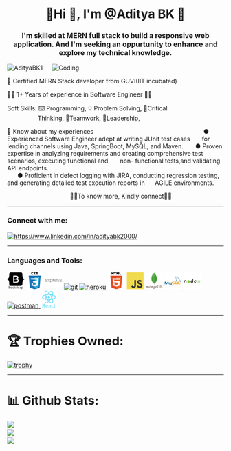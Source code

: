 
 <h1 align="center"> 💫Hi 👋, I'm @Aditya BK   💫 </h1>
<h3 align="center">I'm skilled at MERN full stack to build a responsive web application. And I'm seeking an oppurtunity to enhance and explore my technical knowledge.</h3>
<img align="right" alt="Coding" width="400" src="https://github.com/AdityaBK1/AdityaBK1/assets/131005390/f2919545-032d-418c-b4e1-d24c1954440d">
<p align="left"> <img src="https://komarev.com/ghpvc/?username=AdityaBK1&label=Profile%20views&color=0e75b6&style=flat" alt="AdityaBK1" /> </p>


🌱 Certified MERN Stack developer from GUVI(IIT incubated) 

👨‍💻 1+ Years of experience in Software Engineer 👨‍💻

 Soft Skills: ⌨️ Programming, 💡 Problem Solving, 🧠Critical &nbsp;&nbsp;&nbsp;&nbsp;&nbsp;&nbsp;&nbsp;&nbsp;&nbsp;&nbsp;&nbsp;&nbsp;&nbsp;&nbsp;&nbsp;&nbsp;&nbsp;&nbsp;Thinking, 🙌Teamwork, 🏃Leadership,

📄 Know about my experiences 
&nbsp;&nbsp;&nbsp;&nbsp;&nbsp;&nbsp;&nbsp;&nbsp;&nbsp;&nbsp;&nbsp;&nbsp;&nbsp;&nbsp;&nbsp;&nbsp;&nbsp;&nbsp;&nbsp;&nbsp;&nbsp;&nbsp;&nbsp;&nbsp;&nbsp;&nbsp;&nbsp;&nbsp;&nbsp;&nbsp;&nbsp;&nbsp;&nbsp;&nbsp;&nbsp;&nbsp;&nbsp;&nbsp;&nbsp;&nbsp;&nbsp;&nbsp;&nbsp;&nbsp;&nbsp;&nbsp;&nbsp;&nbsp;&nbsp;&nbsp;&nbsp;&nbsp;&nbsp;&nbsp;&nbsp;&nbsp;&nbsp;
&nbsp;&nbsp;&nbsp;&nbsp;&nbsp;&nbsp;● Experienced Software Engineer adept at writing JUnit test cases &nbsp;&nbsp;&nbsp;&nbsp;&nbsp; for lending channels using Java, SpringBoot, MySQL, and Maven.
   &nbsp;&nbsp;&nbsp;&nbsp;&nbsp;&nbsp;● Proven expertise in analyzing requirements and creating comprehensive test scenarios, executing functional and &nbsp;&nbsp;&nbsp;&nbsp;&nbsp;&nbsp;non-&nbsp;functional tests,and validating API endpoints.  
&nbsp;&nbsp;&nbsp;&nbsp;&nbsp;&nbsp;● Proficient in defect logging with JIRA, conducting regression testing, and generating detailed test execution reports in &nbsp;&nbsp;&nbsp;&nbsp;&nbsp;AGILE environments.

&nbsp;&nbsp;&nbsp;&nbsp;&nbsp;&nbsp;&nbsp;&nbsp;&nbsp;&nbsp;&nbsp;&nbsp;&nbsp;&nbsp;&nbsp;&nbsp;&nbsp;&nbsp;&nbsp;&nbsp;&nbsp;&nbsp;&nbsp;&nbsp;&nbsp;&nbsp;&nbsp;&nbsp;&nbsp;&nbsp;&nbsp;&nbsp;&nbsp;&nbsp;&nbsp;&nbsp; 🎁🎁To know more, Kindly connect🎁🎁

-----------------------------------------------------------------------------------------------------------------------------------------
<h3 align="left">Connect with me:</h3>
<p align="left">
<a href="https://www.linkedin.com/in/adityabk2000/" target="blank"><img align="center" src="https://raw.githubusercontent.com/rahuldkjain/github-profile-readme-generator/master/src/images/icons/Social/linked-in-alt.svg" alt="https://www.linkedin.com/in/adityabk2000/" height="30" width="40" /></a>
</p>

-----------------------------------------------------------------------------------------------------------------------------------------
<h3 align="left">Languages and Tools:</h3>
<p align="left">  <a href="https://getbootstrap.com" target="_blank" rel="noreferrer"> <img src="https://raw.githubusercontent.com/devicons/devicon/master/icons/bootstrap/bootstrap-plain-wordmark.svg" alt="bootstrap" width="40" height="40"/> </a> <a href="https://www.w3schools.com/css/" target="_blank" rel="noreferrer"> <img src="https://raw.githubusercontent.com/devicons/devicon/master/icons/css3/css3-original-wordmark.svg" alt="css3" width="40" height="40"/> </a> <a href="https://expressjs.com" target="_blank" rel="noreferrer"> <img src="https://raw.githubusercontent.com/devicons/devicon/master/icons/express/express-original-wordmark.svg" alt="express" width="40" height="40"/> </a> <a href="https://git-scm.com/" target="_blank" rel="noreferrer"> <img src="https://www.vectorlogo.zone/logos/git-scm/git-scm-icon.svg" alt="git" width="40" height="40"/> </a> <a href="https://heroku.com" target="_blank" rel="noreferrer"> <img src="https://www.vectorlogo.zone/logos/heroku/heroku-icon.svg" alt="heroku" width="40" height="40"/> </a> <a href="https://www.w3.org/html/" target="_blank" rel="noreferrer"> <img src="https://raw.githubusercontent.com/devicons/devicon/master/icons/html5/html5-original-wordmark.svg" alt="html5" width="40" height="40"/> </a> <a href="https://developer.mozilla.org/en-US/docs/Web/JavaScript" target="_blank" rel="noreferrer"> <img src="https://raw.githubusercontent.com/devicons/devicon/master/icons/javascript/javascript-original.svg" alt="javascript" width="40" height="40"/> </a> <a href="https://www.mongodb.com/" target="_blank" rel="noreferrer"> <img src="https://raw.githubusercontent.com/devicons/devicon/master/icons/mongodb/mongodb-original-wordmark.svg" alt="mongodb" width="40" height="40"/> </a> <a href="https://www.mysql.com/" target="_blank" rel="noreferrer"> <img src="https://raw.githubusercontent.com/devicons/devicon/master/icons/mysql/mysql-original-wordmark.svg" alt="mysql" width="40" height="40"/> </a> <a href="https://nodejs.org" target="_blank" rel="noreferrer"> <img src="https://raw.githubusercontent.com/devicons/devicon/master/icons/nodejs/nodejs-original-wordmark.svg" alt="nodejs" width="40" height="40"/> </a> <a href="https://postman.com" target="_blank" rel="noreferrer"> <img src="https://www.vectorlogo.zone/logos/getpostman/getpostman-icon.svg" alt="postman" width="40" height="40"/> </a> <a href="https://reactjs.org/" target="_blank" rel="noreferrer"> <img src="https://raw.githubusercontent.com/devicons/devicon/master/icons/react/react-original-wordmark.svg" alt="react" width="40" height="40"/> </a> </p>

-----------------------------------------------------------------------------------------------------------------------------------------
# 🏆 Trophies Owned:
[![trophy](https://github-profile-trophy.vercel.app/?username=AdityaBK1&theme=onedark)](https://github.com/AdityaBK1/github-profile-trophy)

-----------------------------------------------------------------------------------------------------------------------------------------

# 📊 Github Stats:


![](https://github-readme-stats.vercel.app/api?username=AdityaBK1&theme=dark&hide_border=false&include_all_commits=false&count_private=true)<br/>
![](https://github-readme-streak-stats.herokuapp.com/?user=AdityaBK1&theme=dark&hide_border=true)<br/>
![](https://github-readme-stats.vercel.app/api/top-langs/?username=AdityaBK1&theme=dark&hide_border=false&include_all_commits=true&count_private=false&layout=compact)



